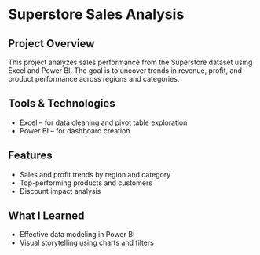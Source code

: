 # Superstore Sales Analysis

## Project Overview
This project analyzes sales performance from the Superstore dataset using Excel and Power BI. The goal is to uncover trends in revenue, profit, and product performance across regions and categories.

## Tools & Technologies
- Excel – for data cleaning and pivot table exploration
- Power BI – for dashboard creation

## Features
- Sales and profit trends by region and category
- Top-performing products and customers
- Discount impact analysis

## What I Learned
- Effective data modeling in Power BI
- Visual storytelling using charts and filters
